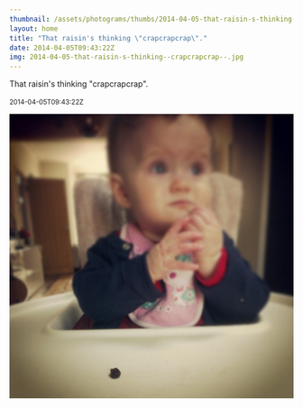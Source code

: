 ```yaml
---
thumbnail: /assets/photograms/thumbs/2014-04-05-that-raisin-s-thinking--crapcrapcrap--.jpg
layout: home
title: "That raisin's thinking \"crapcrapcrap\"."
date: 2014-04-05T09:43:22Z
img: 2014-04-05-that-raisin-s-thinking--crapcrapcrap--.jpg
---
```


That raisin's thinking "crapcrapcrap".

<small>2014-04-05T09:43:22Z</small>

![That raisin's thinking "crapcrapcrap".](2014-04-05-that-raisin-s-thinking--crapcrapcrap--.jpg)
